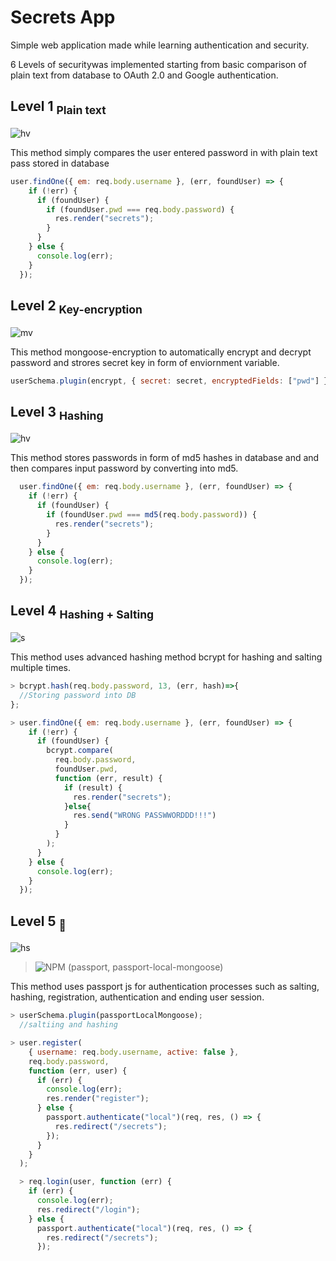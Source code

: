 # Secrets App

Simple web application made while learning authentication and security.

6 Levels of securitywas implemented starting from basic comparison of plain text from database to OAuth 2.0 and Google authentication.



## Level 1 <sub>Plain text</sub>
![hv](https://img.shields.io/badge/Highly_Vulnerable-100000?style=for-the-badge&logo=&logoColor=white&labelColor=FF0000&color=F40000)

This method simply compares the user entered password in with plain text pass stored in database

```javascript
user.findOne({ em: req.body.username }, (err, foundUser) => {
    if (!err) {
      if (foundUser) {
        if (foundUser.pwd === req.body.password) {
          res.render("secrets");
        }
      }
    } else {
      console.log(err);
    }
  });
  ```

## Level 2 <sub>Key-encryption</sub>
![mv](https://img.shields.io/badge/Moderately_Vulnerable-100000?style=for-the-badge&logo=&logoColor=white&labelColor=FF0000&color=FFA500)

This method mongoose-encryption to automatically encrypt and decrypt password and strores secret key in form of enviornment variable.

```javascript
userSchema.plugin(encrypt, { secret: secret, encryptedFields: ["pwd"] });
  ```
  

## Level 3 <sub>Hashing</sub>
![hv](https://img.shields.io/badge/Highly_Vulnerable-100000?style=for-the-badge&logo=&logoColor=white&labelColor=FF0000&color=F40000)

This method stores passwords in form of md5 hashes in database and and then compares input password by converting into md5.

```javascript
  user.findOne({ em: req.body.username }, (err, foundUser) => {
    if (!err) {
      if (foundUser) {
        if (foundUser.pwd === md5(req.body.password)) {
          res.render("secrets");
        }
      }
    } else {
      console.log(err);
    }
  });
  ```
  
## Level 4 <sub>Hashing + Salting</sub>
![s](https://img.shields.io/badge/Secure-100000?style=for-the-badge&logo=&logoColor=white&labelColor=FF0000&color=00FF00)

This method uses advanced hashing method bcrypt for hashing and salting multiple times.

```javascript
> bcrypt.hash(req.body.password, 13, (err, hash)=>{
  //Storing password into DB
};

> user.findOne({ em: req.body.username }, (err, foundUser) => {
    if (!err) {
      if (foundUser) {
        bcrypt.compare(
          req.body.password,
          foundUser.pwd,
          function (err, result) {
            if (result) {
              res.render("secrets");
            }else{
              res.send("WRONG PASSWWORDDD!!!")
            }
          }
        );
      }
    } else {
      console.log(err);
    }
  });
  ```
  
  
## Level 5 <sub>🍪</sub>
![hs](https://img.shields.io/badge/Highly_Secure-100000?style=for-the-badge&logo=&logoColor=white&labelColor=FF0000&color=00FF00)

>![NPM](https://img.shields.io/badge/NPM-%23000000.svg?style=for-the-badge&logo=npm&logoColor=white) (passport, passport-local-mongoose)

This method uses passport js for authentication processes such as salting, hashing, registration, authentication and ending user session.

```javascript
> userSchema.plugin(passportLocalMongoose); 
  //saltiing and hashing

> user.register(
    { username: req.body.username, active: false },
    req.body.password,
    function (err, user) {
      if (err) {
        console.log(err);
        res.render("register");
      } else {
        passport.authenticate("local")(req, res, () => {
          res.redirect("/secrets");
        });
      }
    }
  );

  > req.login(user, function (err) {
    if (err) {
      console.log(err);
      res.redirect("/login");
    } else {
      passport.authenticate("local")(req, res, () => {
        res.redirect("/secrets");
      });
  ```
  
  
